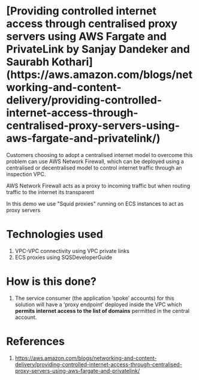 <h1>[Providing controlled internet access through centralised proxy servers using AWS Fargate and PrivateLink by Sanjay Dandeker and Saurabh Kothari](https://aws.amazon.com/blogs/networking-and-content-delivery/providing-controlled-internet-access-through-centralised-proxy-servers-using-aws-fargate-and-privatelink/)</h1>

Customers choosing to adopt a centralised internet model to overcome this problem can use AWS Network Firewall, which can be deployed using a centralised or decentralised model to control internet traffic through an inspection VPC.

AWS Network Firewall acts as a proxy to incoming traffic but when routing traffic to the internet its transparent

In this demo we use "Squid proxies" running on ECS instances to act as proxy servers

# Technologies used

1. VPC-VPC connectivity using VPC private links
2. ECS proxies using SQSDeveloperGuide

# How is this done?

1. The service consumer (the application ‘spoke’ accounts) for this solution will have a ‘proxy endpoint’ deployed inside the VPC which **permits internet access to the list of domains** permitted in the central account.

# References

1. https://aws.amazon.com/blogs/networking-and-content-delivery/providing-controlled-internet-access-through-centralised-proxy-servers-using-aws-fargate-and-privatelink/


